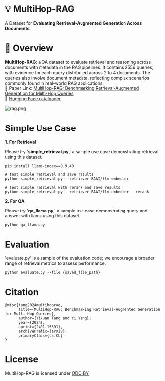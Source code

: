 # 💡 MultiHop-RAG
A Dataset for **Evaluating Retrieval-Augmented Generation Across Documents**  

# 🚀 Overview
**MultiHop-RAG**: a QA dataset to evaluate retrieval and reasoning across documents with metadata in the RAG pipelines. It contains 2556 queries, with evidence for each query distributed across 2 to 4 documents. The queries also involve document metadata, reflecting complex scenarios commonly found in real-world RAG applications.  
📄 Paper Link: [MultiHop-RAG: Benchmarking Retrieval-Augmented Generation for Multi-Hop Queries](https://arxiv.org/pdf/2401.15391.pdf)  
🤗 [Hugging Face dataloader](https://huggingface.co/datasets/yixuantt/MultiHopRAG)

![rag.png](resource/rag.png)

# Simple Use Case

**1. For Retrieval**

Please try '**simple_retrieval.py**,' a sample use case demonstrating retrieval using this dataset. 
```
pip install llama-index==0.9.40
```
```shell
# test simple retrieval and save results
python simple_retrieval.py --retriever BAAI/llm-embedder

# test simple retrieval with rerank and save results
python simple_retrieval.py --retriever BAAI/llm-embedder --rerank
```

**2. For QA**

Please try '**qa_llama.py**,' a sample use case demonstrating query and answer with llama using this dataset. 

```
python qa_llama.py
```
# Evaluation

'evaluate.py' is a sample of the evaluation code; we encourage a broader range of retrieval metrics to assess performance.
```
python evaluate.py --file {saved_file_path}
```

# Citation
```
@misc{tang2024multihoprag,
      title={MultiHop-RAG: Benchmarking Retrieval-Augmented Generation for Multi-Hop Queries}, 
      author={Yixuan Tang and Yi Yang},
      year={2024},
      eprint={2401.15391},
      archivePrefix={arXiv},
      primaryClass={cs.CL}
}
```
# License
MultiHop-RAG is licensed under [ODC-BY](https://opendatacommons.org/licenses/by/1-0/)
